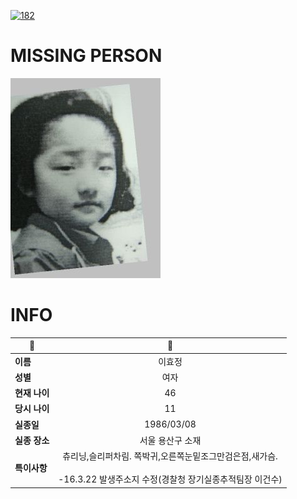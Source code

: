 [![182](https://img.shields.io/badge/%EC%8B%A4%EC%A2%85%EC%8B%A0%EA%B3%A0%EB%8A%94%20%EA%B5%AD%EB%B2%88%EC%97%86%EC%9D%B4-182-blue)](http://safe182.go.kr/index.do)

# MISSING PERSON

<img src="./missing_person.jpg">

# INFO

|🔑|💎|
|--|:--:|
|**이름**|이효정|
|**성별**|여자|
|**현재 나이**|46|
|**당시 나이**|11|
|**실종일**|1986/03/08|
|**실종 장소**|서울 용산구 소재 |
|**특이사항**|츄리닝,슬리퍼차림.               쪽박귀,오른쪽눈밑조그만검은점,새가슴.</br></br>-16.3.22 발생주소지 수정(경찰청 장기실종추적팀장 이건수)|
